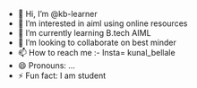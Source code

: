 - 👋 Hi, I’m @kb-learner
- 👀 I’m interested in aiml using online resources 
- 🌱 I’m currently learning B.tech AIML 
- 💞️ I’m looking to collaborate on best minder 
- 📫 How to reach me :- Insta= kunal_bellale
- 😄 Pronouns: ...
- ⚡ Fun fact: I am student

<!---
kb-learner/kb-learner is a ✨ special ✨ repository because its `README.md` (this file) appears on your GitHub profile.
You can click the Preview link to take a look at your changes.
--->
